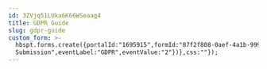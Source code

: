 ```yaml
---
id: 3ZVjq51LUka6K66WSeaag4
title: GDPR Guide
slug: gdpr-guide
custom_form: >-
  hbspt.forms.create({portalId:"1695915",formId:"87f2f808-0aef-4a1b-9999-0d789a9a26a0",target:"#hsFormContainer",onFormSubmit:function(e){window.dataLayer=window.dataLayer||[],window.dataLayer.push({event:"GAEvent",eventCategory:"Academy",eventAction:"Form
  Submission",eventLabel:"GDPR",eventValue:"2"})},css:""});
---
```


  